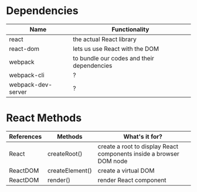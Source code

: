 # Dependencies
| Name               | Functionality                              |
|--------------------|--------------------------------------------|
| react              | the actual React library                   |
| react-dom          | lets us use React with the DOM             |
| webpack            | to bundle our codes and their dependencies |
| webpack-cli        | ?                                          |
| webpack-dev-server | ?                                          |

# React Methods
| References | Methods         | What's it for?                                                      |
|------------|-----------------|---------------------------------------------------------------------|
| React      | createRoot()    | create a root to display React components inside a browser DOM node |
| ReactDOM   | createElement() | create a virtual DOM                                                |
| ReactDOM   | render()        | render React component                                              |
